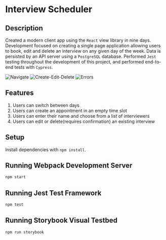 # Interview Scheduler

## Description 

Created a modern client app using the `React` view library in nine days. Development focused on creating a single page application allowing users to book, edit and delete an interview on any given day of the week. Data is persisted by an API server using a `PostgreSQL` database. Performed `Jest` testing throughout the development of this project, and performed end-to-end tests with `Cypress`. 

![Navigate](/home/leam/projects/Interview-Scheduler/docs/Scheduler1.gif)
![Create-Edit-Delete](/home/leam/projects/Interview-Scheduler/docs/ScheduleERROR.gif)
![Errors](/home/leam/projects/Interview-Scheduler/docs/ScheduleERROR.gif)


## Features
  1. Users can switch between days 
  2. Users can create an appointment in an empty time slot
  3. Users can enter their name and choose from a list of interviewers
  4. Users can edit or delete(requires confirmation) an existing interview 


## Setup

Install dependencies with `npm install`.

## Running Webpack Development Server

```sh
npm start
```

## Running Jest Test Framework

```sh
npm test
```

## Running Storybook Visual Testbed

```sh
npm run storybook
```
